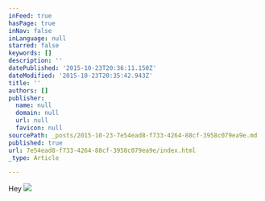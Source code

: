 ```yaml
---
inFeed: true
hasPage: true
inNav: false
inLanguage: null
starred: false
keywords: []
description: ''
datePublished: '2015-10-23T20:36:11.150Z'
dateModified: '2015-10-23T20:35:42.943Z'
title: ''
authors: []
publisher:
  name: null
  domain: null
  url: null
  favicon: null
sourcePath: _posts/2015-10-23-7e54ead8-f733-4264-88cf-3958c079ea9e.md
published: true
url: 7e54ead8-f733-4264-88cf-3958c079ea9e/index.html
_type: Article

---
```

Hey ![](https://the-grid-user-content.s3-us-west-2.amazonaws.com/8d47d3db-a769-4024-8b6e-065730ac5b10.jpg)